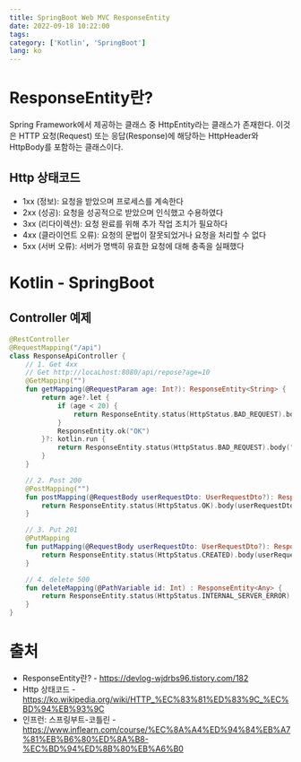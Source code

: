 ```yaml
---
title: SpringBoot Web MVC ResponseEntity
date: 2022-09-18 10:22:00
tags:
category: ['Kotlin', 'SpringBoot']
lang: ko
---
```


# ResponseEntity란?
Spring Framework에서 제공하는 클래스 중 HttpEntity라는 클래스가 존재한다. 이것은 HTTP 요청(Request) 또는 응답(Response)에 해당하는 HttpHeader와 HttpBody를 포함하는 클래스이다.

## Http 상태코드
- 1xx (정보): 요청을 받았으며 프로세스를 계속한다
- 2xx (성공): 요청을 성공적으로 받았으며 인식했고 수용하였다
- 3xx (리다이렉션): 요청 완료를 위해 추가 작업 조치가 필요하다
- 4xx (클라이언트 오류): 요청의 문법이 잘못되었거나 요청을 처리할 수 없다
- 5xx (서버 오류): 서버가 명백히 유효한 요청에 대해 충족을 실패했다

# Kotlin - SpringBoot
## Controller 예제
```Kotlin
@RestController
@RequestMapping("/api")
class ResponseApiController {
    // 1. Get 4xx
    // Get http://locaLhost:8080/api/repose?age=10
    @GetMapping("")
    fun getMapping(@RequestParam age: Int?): ResponseEntity<String> {
        return age?.let {
            if (age < 20) {
                return ResponseEntity.status(HttpStatus.BAD_REQUEST).body("age 값은 20보다 커야합니다.")
            }
            ResponseEntity.ok("OK")
        }?: kotlin.run {
            return ResponseEntity.status(HttpStatus.BAD_REQUEST).body("age 값이 누락되었습니다.")
        }
    }

    // 2. Post 200
    @PostMapping("")
    fun postMapping(@RequestBody userRequestDto: UserRequestDto?): ResponseEntity<Any> {
        return ResponseEntity.status(HttpStatus.OK).body(userRequestDto)
    }

    // 3. Put 201
    @PutMapping
    fun putMapping(@RequestBody userRequestDto: UserRequestDto?): ResponseEntity<Any> {
        return ResponseEntity.status(HttpStatus.CREATED).body(userRequestDto)
    }

    // 4. delete 500
    fun deleteMapping(@PathVariable id: Int) : ResponseEntity<Any> {
        return ResponseEntity.status(HttpStatus.INTERNAL_SERVER_ERROR).body(null)
    }
}
```


# 출처
- ResponseEntity란? - https://devlog-wjdrbs96.tistory.com/182  
- Http 상태코드 - https://ko.wikipedia.org/wiki/HTTP_%EC%83%81%ED%83%9C_%EC%BD%94%EB%93%9C  
- 인프런: 스프링부트-코틀린 - https://www.inflearn.com/course/%EC%8A%A4%ED%94%84%EB%A7%81%EB%B6%80%ED%8A%B8-%EC%BD%94%ED%8B%80%EB%A6%B0
